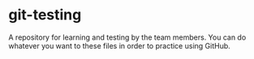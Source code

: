 # git-testing
A repository for learning and testing by the team members. You can do whatever you want to these files in order to practice using GitHub.
